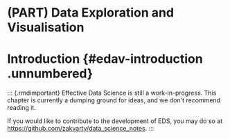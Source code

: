 # (PART) Data Exploration and Visualisation

# Introduction {#edav-introduction .unnumbered}


::: {.rmdimportant} 
Effective Data Science is still a work-in-progress. This chapter is currently a dumping ground for ideas, and we don't recommend reading it. 

If you would like to contribute to the development of EDS, you may do so at <https://github.com/zakvarty/data_science_notes>.
:::
